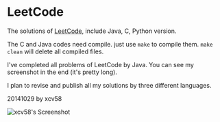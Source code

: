 LeetCode
========

The solutions of [LeetCode](https://oj.leetcode.com/problems/), include Java, C, Python version.

The C and Java codes need compile. just use `make` to compile them. `make clean` will delete all compiled files.

I've completed all problems of LeetCode by Java. You can see my screenshot in the end (it's pretty long).

I plan to revise and publish all my solutions by three different languages.

20141029 by xcv58

![xcv58's Screenshot](https://dl.dropboxusercontent.com/u/4121165/LeetCode/All-sort-by-time.png "xcv58's Screenshot")
